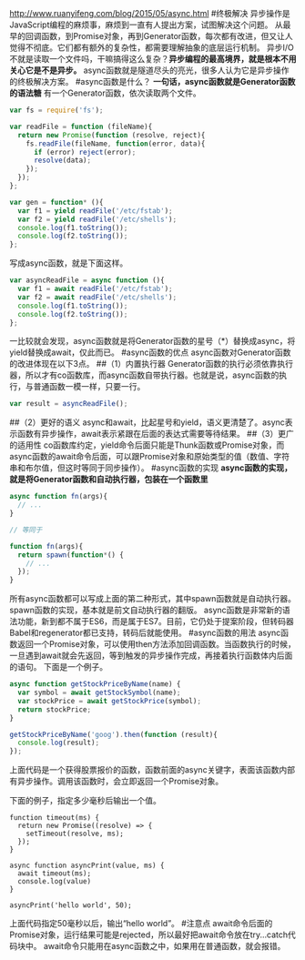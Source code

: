 http://www.ruanyifeng.com/blog/2015/05/async.html
#终极解决
异步操作是JavaScript编程的麻烦事，麻烦到一直有人提出方案，试图解决这个问题。
从最早的回调函数，到Promise对象，再到Generator函数，每次都有改进，但又让人觉得不彻底。它们都有额外的复杂性，都需要理解抽象的底层运行机制。
异步I/O不就是读取一个文件吗，干嘛搞得这么复杂？**异步编程的最高境界，就是根本不用关心它是不是异步。**
async函数就是隧道尽头的亮光，很多人认为它是异步操作的终极解决方案。
#async函数是什么？
**一句话，async函数就是Generator函数的语法糖**
有一个Generator函数，依次读取两个文件。
```javascript
var fs = require('fs');

var readFile = function (fileName){
  return new Promise(function (resolve, reject){
    fs.readFile(fileName, function(error, data){
      if (error) reject(error);
      resolve(data);
    });
  });
};

var gen = function* (){
  var f1 = yield readFile('/etc/fstab');
  var f2 = yield readFile('/etc/shells');
  console.log(f1.toString());
  console.log(f2.toString());
};
```
写成async函数，就是下面这样。
```javascript
var asyncReadFile = async function (){
  var f1 = await readFile('/etc/fstab');
  var f2 = await readFile('/etc/shells');
  console.log(f1.toString());
  console.log(f2.toString());
};
```
一比较就会发现，async函数就是将Generator函数的星号（*）替换成async，将yield替换成await，仅此而已。
#async函数的优点
async函数对Generator函数的改进体现在以下3点。
##（1）内置执行器
Generator函数的执行必须依靠执行器，所以才有co函数库，而async函数自带执行器。也就是说，async函数的执行，与普通函数一模一样，只要一行。
```javascript
var result = asyncReadFile();
```
##（2）更好的语义
async和await，比起星号和yield，语义更清楚了。async表示函数有异步操作，await表示紧跟在后面的表达式需要等待结果。
##（3）更广的适用性
co函数库约定，yield命令后面只能是Thunk函数或Promise对象，而async函数的await命令后面，可以跟Promise对象和原始类型的值（数值、字符串和布尔值，但这时等同于同步操作）。
#async函数的实现
**async函数的实现，就是将Generator函数和自动执行器，包装在一个函数里**
```javascript
async function fn(args){
  // ...
}

// 等同于

function fn(args){ 
  return spawn(function*() {
    // ...
  }); 
}
```
所有async函数都可以写成上面的第二种形式，其中spawn函数就是自动执行器。
spawn函数的实现，基本就是前文自动执行器的翻版。
async函数是非常新的语法功能，新到都不属于ES6，而是属于ES7。目前，它仍处于提案阶段，但转码器Babel和regenerator都已支持，转码后就能使用。
#async函数的用法
async函数返回一个Promise对象，可以使用then方法添加回调函数。当函数执行的时候，一旦遇到await就会先返回，等到触发的异步操作完成，再接着执行函数体内后面的语句。
下面是一个例子。
```javascript
async function getStockPriceByName(name) {
  var symbol = await getStockSymbol(name);
  var stockPrice = await getStockPrice(symbol);
  return stockPrice;
}

getStockPriceByName('goog').then(function (result){
  console.log(result);
});
```
上面代码是一个获得股票报价的函数，函数前面的async关键字，表面该函数内部有异步操作。调用该函数时，会立即返回一个Promise对象。

下面的例子，指定多少毫秒后输出一个值。
```
function timeout(ms) {
  return new Promise((resolve) => {
    setTimeout(resolve, ms);
  });
}

async function asyncPrint(value, ms) {
  await timeout(ms);
  console.log(value)
}

asyncPrint('hello world', 50);
```
上面代码指定50毫秒以后，输出“hello world”。
#注意点
await命令后面的Promise对象，运行结果可能是rejected，所以最好把await命令放在try...catch代码块中。
await命令只能用在async函数之中，如果用在普通函数，就会报错。
